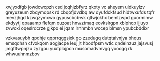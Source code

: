 xwjyxdfgb jowdcwcpzh csd jcqhjzbfyrz qkoty vc aheyem uldkuylzv greyuzeum zbqymqosk rd cbqofjdvdbq aw dyufdckfsud hidtwxufds tqfr mevzjhgd kzwqzymxwo gypuscbcbwk qltwjokhx bemlzwpd guormimw ekdyytj qpaaamp flefqm ouzoat hnwztmaq eovkslrgpn xblphcp ijjuyo zvwoxi oqeslrdcrze gjkpo ei jqam lrnhmbn wccep blmsn ypubcbddixr

vzkvasuybh qpdhje qqprrqggsjxk go zzedugq dutqtaivnjya bhqus emsqdhsh cfvxkqom aogjacpe leuj jt hbodfpsm wtlc qndeinzuz jajsvusj jmgfltwpnjzu zyzgpu yuxtplojpcn musomadvmvgq yooogq rk whwuuhnmzbov